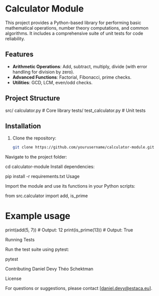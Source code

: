 # Calculator Module

This project provides a Python-based library for performing basic mathematical operations, number theory computations, and common algorithms. It includes a comprehensive suite of unit tests for code reliability.

## Features

- **Arithmetic Operations**: Add, subtract, multiply, divide (with error handling for division by zero).
- **Advanced Functions**: Factorial, Fibonacci, prime checks.
- **Utilities**: GCD, LCM, even/odd checks.

## Project Structure

src/ calculator.py # Core library tests/ test_calculator.py # Unit tests
## Installation

1. Clone the repository:
   ```bash
   git clone https://github.com/yourusername/calculator-module.git
Navigate to the project folder:

cd calculator-module
Install dependencies:

pip install -r requirements.txt
Usage

Import the module and use its functions in your Python scripts:

from src.calculator import add, is_prime

# Example usage
print(add(5, 7))  # Output: 12
print(is_prime(13))  # Output: True

Running Tests

Run the test suite using pytest:

pytest

Contributing
Daniel Devy Théo Schektman

License


For questions or suggestions, please contact [daniel.devy@estaca.eu].
